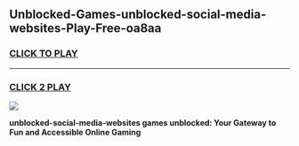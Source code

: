 
## Unblocked-Games-unblocked-social-media-websites-Play-Free-oa8aa
<h3>
<a href="https://premium76.site?title=unblocked-social-media-websites&ref=12A">CLICK TO PLAY</a></h3>
<hr>

<h3>
<a href="https://premium76.site?title=unblocked-social-media-websites&ref=12A">CLICK 2 PLAY</a>
  
</h3>

<a href="https://premium76.site?title=unblocked-social-media-websites&ref=12A"><img src="https://clearcache.store/games.png"></a>


**unblocked-social-media-websites games unblocked: Your Gateway to Fun and Accessible Online Gaming**
